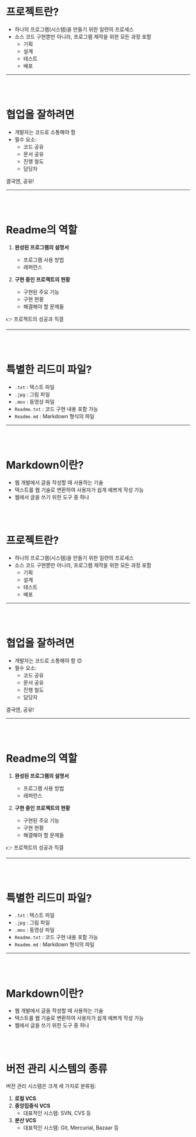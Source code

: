 # 프로젝트란?
- 하나의 프로그램(시스템)을 만들기 위한 일련의 프로세스
- 소스 코드 구현뿐만 아니라, 프로그램 제작을 위한 모든 과정 포함
  - 기획
  - 설계
  - 테스트
  - 배포

---

<br>
<br>

# 협업을 잘하려면
- 개발자는 코드로 소통해야 함
- 필수 요소:
  - 코드 공유
  - 문서 공유
  - 진행 철도
  - 담당자

결국엔, 공유!

---

<br>
<br>

# Readme의 역할
1. **완성된 프로그램의 설명서**
   - 프로그램 사용 방법
   - 레퍼런스

2. **구현 중인 프로젝트의 현황**
   - 구현된 주요 기능
   - 구현 현황
   - 해결해야 할 문제들

👉 프로젝트의 성공과 직결

---

<br>
<br>

# 특별한 리드미 파일?
- `.txt` : 텍스트 파일
- `.jpg` : 그림 파일
- `.mov` : 동영상 파일
- `Readme.txt` : 코드 구현 내용 포함 가능
- `Readme.md` : Markdown 형식의 파일

---

<br>
<br>

# Markdown이란?
- 웹 개발에서 글을 작성할 때 사용하는 기술
- 텍스트를 웹 기술로 변환하여 사용자가 쉽게 예쁘게 작성 가능
- 웹에서 글을 쓰기 위한 도구 중 하나

<br>
<br>

# 프로젝트란?
- 하나의 프로그램(시스템)을 만들기 위한 일련의 프로세스
- 소스 코드 구현뿐만 아니라, 프로그램 제작을 위한 모든 과정 포함
  - 기획
  - 설계
  - 테스트
  - 배포

---

<br>
<br>

# 협업을 잘하려면
- 개발자는 코드로 소통해야 함 😊
- 필수 요소:
  - 코드 공유
  - 문서 공유
  - 진행 철도
  - 담당자

결국엔, 공유!

---

<br>
<br>

# Readme의 역할
1. **완성된 프로그램의 설명서**
   - 프로그램 사용 방법
   - 레퍼런스

2. **구현 중인 프로젝트의 현황**
   - 구현된 주요 기능
   - 구현 현황
   - 해결해야 할 문제들

👉 프로젝트의 성공과 직결

---

<br>
<br>

# 특별한 리드미 파일?
- `.txt` : 텍스트 파일
- `.jpg` : 그림 파일
- `.mov` : 동영상 파일
- `Readme.txt` : 코드 구현 내용 포함 가능
- `Readme.md` : Markdown 형식의 파일

---

<br>
<br>

# Markdown이란?
- 웹 개발에서 글을 작성할 때 사용하는 기술
- 텍스트를 웹 기술로 변환하여 사용자가 쉽게 예쁘게 작성 가능
- 웹에서 글을 쓰기 위한 도구 중 하나



<br>
<br>

# 버전 관리 시스템의 종류

버전 관리 시스템은 크게 세 가지로 분류됨:

1. **로컬 VCS**
2. **중앙집중식 VCS**
   - 대표적인 시스템: SVN, CVS 등
3. **분산 VCS**
   - 대표적인 시스템: Git, Mercurial, Bazaar 등
